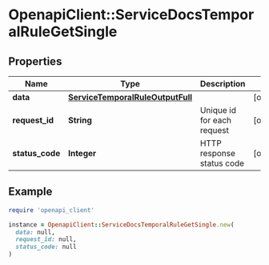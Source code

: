 # OpenapiClient::ServiceDocsTemporalRuleGetSingle

## Properties

| Name | Type | Description | Notes |
| ---- | ---- | ----------- | ----- |
| **data** | [**ServiceTemporalRuleOutputFull**](ServiceTemporalRuleOutputFull.md) |  | [optional] |
| **request_id** | **String** | Unique id for each request | [optional] |
| **status_code** | **Integer** | HTTP response status code | [optional] |

## Example

```ruby
require 'openapi_client'

instance = OpenapiClient::ServiceDocsTemporalRuleGetSingle.new(
  data: null,
  request_id: null,
  status_code: null
)
```

